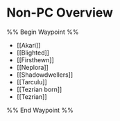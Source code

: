 # Non-PC Overview

%% Begin Waypoint %%
- [[Akari]]
- [[Blighted]]
- [[Firsthewn]]
- [[Neplora]]
- [[Shadowdwellers]]
- [[Tarculu]]
- [[Tezrian born]]
- [[Tezrian]]

%% End Waypoint %%